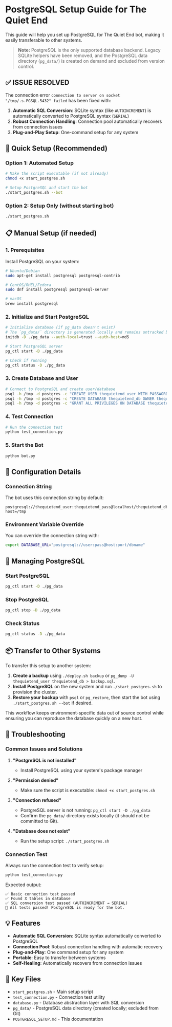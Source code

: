 # PostgreSQL Setup Guide for The Quiet End

This guide will help you set up PostgreSQL for The Quiet End bot, making it easily transferable to other systems.

> **Note:** PostgreSQL is the only supported database backend. Legacy SQLite helpers have been
> removed, and the PostgreSQL data directory (`pg_data/`) is created on demand and excluded from
> version control.

## ✅ **ISSUE RESOLVED**

The connection error `connection to server on socket "/tmp/.s.PGSQL.5432" failed` has been fixed with:

1. **Automatic SQL Conversion**: SQLite syntax (like `AUTOINCREMENT`) is automatically converted to PostgreSQL syntax (`SERIAL`)
2. **Robust Connection Handling**: Connection pool automatically recovers from connection issues
3. **Plug-and-Play Setup**: One-command setup for any system

## 🚀 Quick Setup (Recommended)

### Option 1: Automated Setup
```bash
# Make the script executable (if not already)
chmod +x start_postgres.sh

# Setup PostgreSQL and start the bot
./start_postgres.sh --bot
```

### Option 2: Setup Only (without starting bot)
```bash
./start_postgres.sh
```

## 📋 Manual Setup (if needed)

### 1. Prerequisites
Install PostgreSQL on your system:
```bash
# Ubuntu/Debian
sudo apt-get install postgresql postgresql-contrib

# CentOS/RHEL/Fedora
sudo dnf install postgresql postgresql-server

# macOS
brew install postgresql
```

### 2. Initialize and Start PostgreSQL
```bash
# Initialize database (if pg_data doesn't exist)
# The `pg_data/` directory is generated locally and remains untracked by Git.
initdb -D ./pg_data --auth-local=trust --auth-host=md5

# Start PostgreSQL server
pg_ctl start -D ./pg_data

# Check if running
pg_ctl status -D ./pg_data
```

### 3. Create Database and User
```bash
# Connect to PostgreSQL and create user/database
psql -h /tmp -d postgres -c "CREATE USER thequietend_user WITH PASSWORD 'thequietend_pass';"
psql -h /tmp -d postgres -c "CREATE DATABASE thequietend_db OWNER thequietend_user;"
psql -h /tmp -d postgres -c "GRANT ALL PRIVILEGES ON DATABASE thequietend_db TO thequietend_user;"
```

### 4. Test Connection
```bash
# Run the connection test
python test_connection.py
```

### 5. Start the Bot
```bash
python bot.py
```

## 🔧 Configuration Details

### Connection String
The bot uses this connection string by default:
```
postgresql://thequietend_user:thequietend_pass@localhost/thequietend_db?host=/tmp
```

### Environment Variable Override
You can override the connection string with:
```bash
export DATABASE_URL="postgresql://user:pass@host:port/dbname"
```

## 🔄 Managing PostgreSQL

### Start PostgreSQL
```bash
pg_ctl start -D ./pg_data
```

### Stop PostgreSQL
```bash
pg_ctl stop -D ./pg_data
```

### Check Status
```bash
pg_ctl status -D ./pg_data
```

## 📦 Transfer to Other Systems

To transfer this setup to another system:

1. **Create a backup** using `./deploy.sh backup` or `pg_dump -U thequietend_user thequietend_db > backup.sql`.
2. **Install PostgreSQL** on the new system and run `./start_postgres.sh` to provision the cluster.
3. **Restore your backup** with `psql` or `pg_restore`, then start the bot using `./start_postgres.sh --bot` if desired.

This workflow keeps environment-specific data out of source control while ensuring you can
reproduce the database quickly on a new host.

## 🐛 Troubleshooting

### Common Issues and Solutions

1. **"PostgreSQL is not installed"**
   - Install PostgreSQL using your system's package manager

2. **"Permission denied"**
   - Make sure the script is executable: `chmod +x start_postgres.sh`

3. **"Connection refused"**
   - PostgreSQL server is not running: `pg_ctl start -D ./pg_data`
   - Confirm the `pg_data/` directory exists locally (it should not be committed to Git).

4. **"Database does not exist"**
   - Run the setup script: `./start_postgres.sh`

### Connection Test
Always run the connection test to verify setup:
```bash
python test_connection.py
```

Expected output:
```
✅ Basic connection test passed
✅ Found X tables in database  
✅ SQL conversion test passed (AUTOINCREMENT → SERIAL)
🎉 All tests passed! PostgreSQL is ready for the bot.
```

## 💡 Features

- **Automatic SQL Conversion**: SQLite syntax automatically converted to PostgreSQL
- **Connection Pool**: Robust connection handling with automatic recovery
- **Plug-and-Play**: One command setup for any system
- **Portable**: Easy to transfer between systems
- **Self-Healing**: Automatically recovers from connection issues

## 📁 Key Files

- `start_postgres.sh` - Main setup script
- `test_connection.py` - Connection test utility
- `database.py` - Database abstraction layer with SQL conversion
- `pg_data/` - PostgreSQL data directory (created locally; excluded from Git)
- `POSTGRESQL_SETUP.md` - This documentation